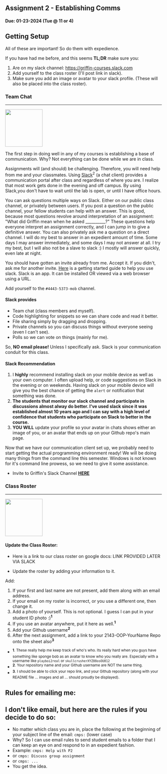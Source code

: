 ## Assignment 2 - Establishing Comms
#### Due: 01-23-2024 (Tue @ 11 or 4)


## Getting Setup

All of these are important! So do them with expedience.

If you have had me before, and this seems **TL;DR** make sure you:

1. Are on my slack channel: https://griffin-courses.slack.com
2. Add yourself to the class roster (I'll post link in slack).
3. Make sure you add an image or avatar to your slack profile. (These will also be placed into the class roster).

### Team Chat

---

<img src="https://images2.imgbox.com/d3/be/V4785lWc_o.png" width="120">

The first step in doing well in any of my courses is establishing a base of communication. Why? Not everything can be done while we are in class.

Assignments will (and should) be challenging. Therefore, you will need help from me and your classmates. Using [Slack](https://slack.com)<sup>2</sup> (a chat client) provides a communication portal after class and regardless of where you are. I realize that most work gets done in the evening and off campus. By using Slack,you don't have to wait until the lab is open, or until I have office hours.

You can ask questions multiple ways on Slack. Either on our public class channel, or privately between users. If you post a question on the public channel, your fellow students can help with an answer. This is good, because most questions revolve around interpretation of an assignment: "What did Griffin mean when he asked __________?" These questions help everyone interpret an assignment correctly, and I can jump in to give a definitive answer. You can also privately ask me a question on a direct channel. I will do my best to answer in an expedient amount of time. Some days I may answer immediately, and some days I may not answer at all. I try my best, but I will also not be a slave to slack :) I mostly will answer quickly, even late at night.

You should have gotten an invite already from me. Accept it. If you didn't, ask me for another invite. [Here](https://get.slack.help/hc/en-us/articles/218080037-Getting-started-for-new-users) is a getting started guide to help you use slack. Slack is an app. It can be installed OR viewed via a web browser using a URL.

Add yourself to the `#4443-5373-mob` channel.

#### Slack provides

- Team chat (class members and myself).
- Code highlighting for snippets so we can share code and read it better.
- File sharing simply by dragging and dropping.
- Private channels so you can discuss things without everyone seeing (even I can't see).
- Polls so we can vote on things (mainly for me).

So, **NO email please!** Unless I specifically ask. Slack is your communication conduit for this class.

#### Slack Recommendation

1. I **highly** recommend installing slack on your mobile device as well as your own computer. I often upload help, or code suggestions on Slack in the evening or on weekends. Having slack on your mobile device will give you the best chance of getting the `alert` or notification that something was done.
2. **The students that monitor our slack channel and participate in discussions almost alway do better. I've used slack since it was established almost 10 years ago and I can say with a high level of confidence that students who participate on Slack to better in the course.**
3. **YOU WILL** update your profile so your avatar in chats shows either an image of you, or an avatar that ends up on your Github repo's main page.

Now that we have our communication client set up, we probably need to start getting the actual programming environment ready! We will be doing many things from the command line this semester. Windows is not known for it's command line prowess, so we need to give it some assistance.


- Invite to Griffin's Slack Channel <a href="https://join.slack.com/t/griffin-courses/shared_invite/zt-cw6fonr5-_CTN1kbgP3UaL9kRAzUICw" target="_blank">**HERE**</a>


### Class Roster
---

<img src="https://images2.imgbox.com/38/ed/t8796trL_o.png" width="120">

#### Update the Class Roster:

- Here is a link to our class roster on google docs: LINK PROVIDED LATER VIA SLACK

- Update the roster by adding your information to it.

Add:

1. If your first and last name are not present, add them along with an email address.
2. If your email on my roster is incorrect, or you use a different one, then change it.
3. Add a photo of yourself. This is not optional. I guess I can put in your student ID photo :)<sup>**1**</sup>
4. If you use an avatar anywhere, put it here as well.<sup>**1**</sup>
5. Add your Github username<sup>**2**</sup>
6. After the next assignment, add a link to your 2143-OOP-YourName Repo onto the sheet also<sup>**3**</sup>

- <sup> **1**. These really help me keep track of who's who. Its really hard when you guys have something like sponge bob as an avatar to know who you really are. Especially with a username like `playboi2real` or `skullcrusherXYZ88osOU812`</sup>
- <sup> **2**. Your repository name and your Github username are NOT the same thing.</sup>
- <sup> **3**. I should be able to click your repo link, and your Github repository (along with your README file ... images and all ... should proudly be displayed).</sup>


## Rules for emailing me:

I don't like email, but here are the rules if you decide to do so: 
---

- No matter which class you are in, place the following at the beginning of your subject line of the email: `cmps:` (lower case)
- Why? So I can use email rules to send student emails to a folder that I can keep an eye on and respond to in an expedient fashion.
- Example: `cmps: Help with P2`
- or `cmps: Discuss group assignment`
- or `cmps: ...`
- You get the idea. 
